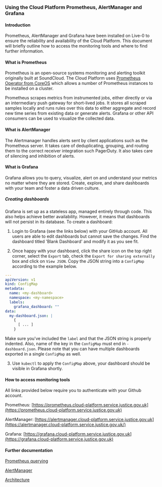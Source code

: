 ### Using the Cloud Platform Prometheus, AlertManager and Grafana
#### Introduction
Prometheus, AlertManager and Grafana have been installed on Live-0 to ensure the reliability and availability of the Cloud Platform. This document will briefly outline how to access the monitoring tools and where to find further information.

#### What is Prometheus

Prometheus is an open-source systems monitoring and alerting toolkit originally built at SoundCloud. The Cloud Platform uses [Prometheus Operator from CoreOS](https://github.com/coreos/prometheus-operator) which allows a number of Prometheus instances to be installed on a cluster.

Prometheus scrapes metrics from instrumented jobs, either directly or via an intermediary push gateway for short-lived jobs. It stores all scraped samples locally and runs rules over this data to either aggregate and record new time series from existing data or generate alerts. Grafana or other API consumers can be used to visualize the collected data.

#### What is AlertManager

The Alertmanager handles alerts sent by client applications such as the Prometheus server. It takes care of deduplicating, grouping, and routing them to the correct receiver integration such PagerDuty. It also takes care of silencing and inhibition of alerts.

#### What is Grafana

Grafana allows you to query, visualize, alert on and understand your metrics no matter where they are stored. Create, explore, and share dashboards with your team and foster a data driven culture.

##### Creating dashboards
Grafana is set up as a stateless app, managed entirely through code. This also helps achieve better availability. However, it means that dashboards will not persist in its database. To create a dashboard:

1. Login to Grafana (see the links below) with your GitHub account. All users are able to edit dashboards but cannot save the changes. Find the dashboard titled 'Blank Dashboard' and modify it as you see fit.

2. Once happy with your dashboard, click the share icon on the top right corner, select the `Export` tab, check the `Export for sharing externally` box and click on `View JSON`. Copy the JSON string into a `ConfigMap` according to the example below.

```YAML
---
apiVersion: v1
kind: ConfigMap
metadata:
  name: <my-dashboard>
  namespace: <my-namespace>
  labels:
    grafana_dashboard: ""
data:
  my-dashboard.json: |
    {
      [ ... ]
    }
```

Make sure you've included the `label` and that the JSON string is properly indented. Also, name of the key in the `ConfigMap` must end in `-dashboard.json`. Please note that you can have multiple dashboards exported in a single `ConfigMap` as well.

3. Use `kubectl` to apply the `ConfigMap` above, your dashboard should be visible in Grafana shortly.

#### How to access monitoring tools

All links provided below require you to authenticate with your Github account.

Prometheus: [https://prometheus.cloud-platform.service.justice.gov.uk](https://prometheus.cloud-platform.service.justice.gov.uk)

AlertManager: [https://alertmanager.cloud-platform.service.justice.gov.uk](https://alertmanager.cloud-platform.service.justice.gov.uk/)

Grafana: [https://grafana.cloud-platform.service.justice.gov.uk](https://grafana.cloud-platform.service.justice.gov.uk)

#### Further documentation

[Prometheus querying](https://prometheus.io/docs/prometheus/latest/querying/basics)

[AlertManager](https://prometheus.io/docs/alerting/alertmanager)

[Architecture](https://prometheus.io/docs/introduction/overview/###architecture)
